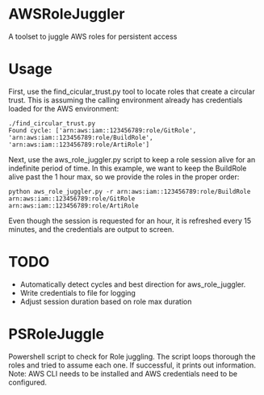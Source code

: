 # AWSRoleJuggler
A toolset to juggle AWS roles for persistent access

# Usage
First, use the find_cicular_trust.py tool to locate roles that create a circular trust. This is assuming the calling environment already has credentials loaded for the AWS environment:
```
./find_circular_trust.py 
Found cycle: ['arn:aws:iam::123456789:role/GitRole', 'arn:aws:iam::123456789:role/BuildRole', 'arn:aws:iam::123456789:role/ArtiRole']
```
Next, use the aws_role_juggler.py script to keep a role session alive for an indefinite period of time. In this example, we want to keep the BuildRole alive past the 1 hour max, so we provide the roles in the proper order:
```
python aws_role_juggler.py -r arn:aws:iam::123456789:role/BuildRole arn:aws:iam::123456789:role/GitRole arn:aws:iam::123456789:role/ArtiRole
```
Even though the session is requested for an hour, it is refreshed every 15 minutes, and the credentials are output to screen.

# TODO
* Automatically detect cycles and best direction for aws_role_juggler.
* Write credentials to file for logging
* Adjust session duration based on role max duration

# PSRoleJuggle
Powershell script to check for Role juggling. The script loops thorough the roles and tried to assume each one. If successful, it prints out information.
Note: AWS CLI needs to be installed and AWS credentials need to be configured.
